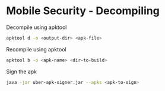 # Mobile Security - Decompiling

Decompile using apktool
```bash
apktool d -o <output-dir> <apk-file>
```

Recompile using apktool
```bash
apktool b -o <apk-name> <dir-to-build>
```

Sign the apk
```bash
java -jar uber-apk-signer.jar --apks <apk-to-sign>
```

